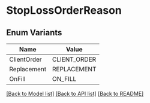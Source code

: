 # StopLossOrderReason

## Enum Variants

| Name | Value |
|---- | -----|
| ClientOrder | CLIENT_ORDER |
| Replacement | REPLACEMENT |
| OnFill | ON_FILL |


[[Back to Model list]](../README.md#documentation-for-models) [[Back to API list]](../README.md#documentation-for-api-endpoints) [[Back to README]](../README.md)


